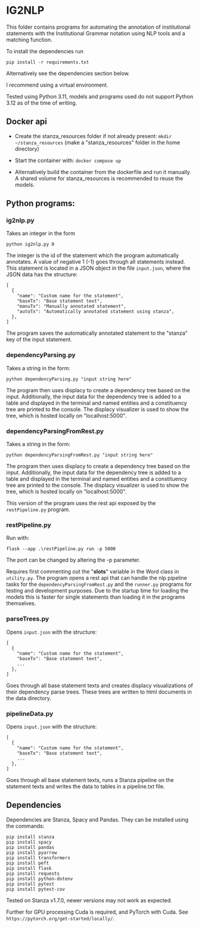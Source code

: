 # IG2NLP

This folder contains programs for automating the annotation of institutional statements with the
Institutional Grammar notation using NLP tools and a matching function.

To install the dependencies run

`pip install -r requirements.txt`

Alternatively see the dependencies section below.

I recommend using a virtual environment.

Tested using Python 3.11, models and programs used do not support Python 3.12 as of the time of writing.

## Docker api
* Create the stanza_resources folder if not already present: `mkdir ~/stanza_resources`
(make a "stanza_resources" folder in the home directory)

* Start the container with: `docker compose up`

* Alternatively build the container from the dockerfile and run it manually. A shared volume for stanza_resources is recommended to reuse the models.

## Python programs:

### ig2nlp.py

Takes an integer in the form

`python ig2nlp.py 0`

The integer is the id of the statement which the program automatically annotates. 
A value of negative 1 (-1) goes through all statements instead.
This statement is located in a JSON object in the file 
`input.json`, where the JSON data has the structure:

```
[
  {
    "name": "Custom name for the statement",
    "baseTx": "Base statement text",
    "manuTx": "Manually annotated statement",
    "autoTx": "Automatically annotated statement using stanza",
  },
]
```

The program saves the automatically annotated statement to the "stanza" key of the input statement.

### dependencyParsing.py
Takes a string in the form:

`python dependencyParsing.py "input string here"`

The program then uses displacy to create a dependency tree based on the input.
Additionally, the input data for the dependency tree is added to a table 
and displayed in the terminal and named entities and a constituency tree are 
printed to the console.
The displacy visualizer is used to show the tree, which is hosted locally on "localhost:5000".

### dependencyParsingFromRest.py

Takes a string in the form:

`python dependencyParsingFromRest.py "input string here"`

The program then uses displacy to create a dependency tree based on the input.
Additionally, the input data for the dependency tree is added to a table 
and displayed in the terminal and named entities and a constituency tree are 
printed to the console.
The displacy visualizer is used to show the tree, which is hosted locally on "localhost:5000".

This version of the program uses the rest api exposed by the `restPipeline.py` program.

### restPipeline.py

Run with: 

`flask --app .\restPipeline.py run -p 5000`

The port can be changed by altering the -p parameter.

Requires first commenting out the "__slots__" variable in the Word class in `utility.py`.
The program opens a rest api that can handle the nlp pipeline tasks for the `dependencyParsingFromRest.py`
and the `runner.py` programs for testing and development purposes. Due to the startup time for loading the models
this is faster for single statements than loading it in the programs themselves.

### parseTrees.py

Opens `input.json` with the structure:

```
[
  {
    "name": "Custom name for the statement",
    "baseTx": "Base statement text",
    ...
  },
]
```

Goes through all base statement texts and creates displacy visualizations of 
their dependency parse trees. These trees are written to html documents in the data directory.

### pipelineData.py

Opens `input.json` with the structure:

```
[
  {
    "name": "Custom name for the statement",
    "baseTx": "Base statement text",
    ...
  },
]
```

Goes through all base statement texts, runs a Stanza pipeline on the statement texts and writes
the data to tables in a pipeline.txt file.

## Dependencies

Dependencies are Stanza, Spacy and Pandas.
They can be installed using the commands:

```
pip install stanza 
pip install spacy
pip install pandas
pip install pyarrow
pip install transformers
pip install peft
pip install flask
pip install requests
pip install python-dotenv
pip install pytest
pip install pytest-cov
```

Tested on Stanza v1.7.0, newer versions may not work as expected.

Further for GPU processing Cuda is required, and PyTorch with Cuda.
See `https://pytorch.org/get-started/locally/`.